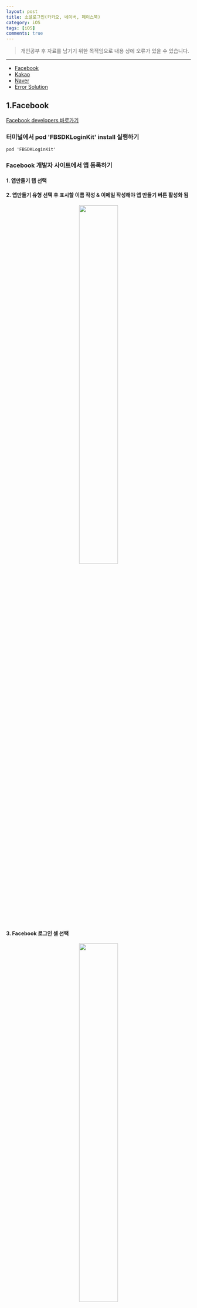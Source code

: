 ```yaml
---
layout: post
title: 소셜로그인(카카오, 네이버, 페이스북)
category: iOS
tags: [iOS]
comments: true
---
```


> 개인공부 후 자료를 남기기 위한 목적임으로 내용 상에 오류가 있을 수 있습니다.    

<hr>

- [Facebook](#1facebook)
- [Kakao](#2kakao)
- [Naver](#3naver)
- [Error Solution](#4error-solution)

## 1.Facebook

[Facebook developers 바로가기](developers.facebook.com/docs/facebook-login/ios)

### 터미널에서 pod 'FBSDKLoginKit' install 실행하기

```vim
pod 'FBSDKLoginKit'
```


### Facebook 개발자 사이트에서 앱 등록하기

#### 1. 앱만들기 탭 선택
#### 2. 앱만들기 유형 선택 후 표시할 이름 작성 & 이메일 작성해야 앱 만들기 버튼 활성화 됨

<center>
<figure>
<img src="/assets/post-img/iOS/Social-Login/F1.png" alt="" width="50%">
</figure>
</center>


#### 3. Facebook 로그인 셀 선택

<center>
<figure>
<img src="/assets/post-img/iOS/Social-Login/F2.png" alt="" width="50%">
</figure>
</center>


#### 4. iOS 셀 선택

<center>
<figure>
<img src="/assets/post-img/iOS/Social-Login/F3.png" alt="" width="50%">
</figure>
</center>


### 개발 환경 설정은 아래 순서대로 합니다.

#### 1. 개발 환경 설정: pod 'FBSDKLoginKit' 했으면 패스

#### 2. 번들 ID(Xcode에서 설정해준 번들 아이디) 작성

<center>
<figure>
<img src="/assets/post-img/iOS/Social-Login/F4.png" alt="" width="50%">
</figure>
</center>

#### 3. 앱에 대한 SSO 활성화 > 활성화로 선택

<center>
<figure>
<img src="/assets/post-img/iOS/Social-Login/F5.png" alt="" width="50%">
</figure>
</center>


#### 4. info.plist 구성

```swift
<key>CFBundleURLTypes</key>
<array>
  <dict>
  <key>CFBundleURLSchemes</key>
  <array>
    <string>fb{APP-ID}</string>  // APP-ID 앞에 fb 붙는거 조심!
  </array>
  </dict>
</array>
<key>FacebookAppID</key>
<string>APP-ID</string>  // APP-ID 작성
<key>FacebookDisplayName</key>
<string>APP-NAME</string>  // 앱 생성할때 직접 만들어준 APP-NAME
```

```swift
<key>LSApplicationQueriesSchemes</key>
<array>
	<string>fbapi</string>
	<string>fbapi20130214</string>
	<string>fbapi20130410</string>
	<string>fbapi20130702</string>
	<string>fbapi20131010</string>
	<string>fbapi20131219</string>
	<string>fbapi20140410</string>
	<string>fbapi20140116</string>
	<string>fbapi20150313</string>
	<string>fbapi20150629</string>
	<string>fbapi20160328</string>
	<string>fbauth</string>
	<string>fb-messenger-share-api</string>
	<string>fbauth2</string>
	<string>fbshareextension</string>
</array>
```

#### 5. AppDelegate, SceneDelegate 설정

AppDelegate는 앱의 라이프사이클을 관리하는 부분으로 앱이 실행될 때마다 해주어야 하는 작업을 작성해준다. <br>
네이티브로 페이스북 앱을 열기 위해서는 앱을 실행할 때마다 SDK를 초기화해 주어야 한다.

```swift
import FBSDKCoreKit

...

// 앱이 실행된 후 호출되는 함수
func application(_ application: UIApplication, didFinishLaunchingWithOptions launchOptions: [UIApplication.LaunchOptionsKey: Any]?) -> Bool {

       ApplicationDelegate.shared.application(application, didFinishLaunchingWithOptions: launchOptions)

       return true
}
```

iOS 13 이후부터는 SceneDelegate가 생기면서 내가 사용하는 버전이 iOS 13이후면 아래 코드는 SceneDelegate에 작성해주고 그렇지않다면 AppDelegate에 작성해준다. 나는 스토리보드를 사용하지 않고 코드로 프로젝트를 진행중이기 때문에 SceneDelegate가 없으므로 AppDelegate에 작성해주었다.

```swift
func application(_ app: UIApplication, open url: URL, options: [UIApplication.OpenURLOptionsKey : Any] = [:]) -> Bool {
     ApplicationDelegate.shared.application(
        app,
        open: url,
        sourceApplication: options[UIApplication.OpenURLOptionsKey.sourceApplication] as? String,
        annotation: options[UIApplication.OpenURLOptionsKey.annotation]
    )
}
```

SceneDelegate가 있다면 아래 코드를 SceneDelegate에 작성해주도록 한다.

```swift
import FBSDKCoreKit

...

func scene(_ scene: UIScene, openURLContexts URLContexts: Set<UIOpenURLContext>) {
    guard let url = URLContexts.first?.url else {
        return
    }

    ApplicationDelegate.shared.application(
        UIApplication.shared,
        open: url,
        sourceApplication: nil,
        annotation: [UIApplication.OpenURLOptionsKey.annotation]
    )
}
```

### ViewController에 페이스북 버튼 추가하기

페이스북 버튼을 추가하는 방법엔 페이스북 자체에서 제공해주는 버튼을 상속받아와 사용하는 방법과 직접 버튼을 구현해 함수를 연결해주는 방법이 있다.

#### 1. 페이스북 버튼 상속받아와 사용해보기

```swift
import FBSDKLoginKit
import SnapKit


...

class ViewController: UIViewController {

    override func viewDidLoad() {
      super.viewDidLoad()

      initView()
    }

    private let facebookBtn = FBLoginButton()

    private func initView() {
        self.view.addSubview(self.facebookBtn)

        self.facebook.snp.makeConstraint {(make) in
            make.top.equalToSuperView().inset(150)
            make.leading.trailing.equalToSuperView().inset(80)
        }
    }
}
```


#### 2. 커스텀 버튼 만들기

```swift
import FBSDKLoginKit
import SnapKit


...

class ViewController: UIViewController {

    override func viewDidLoad() {
      super.viewDidLoad()

      initView()
    }

    private let facebookBtn: UIButton = {
        let btn = UIButton()
        btn.backgroundColor = .blue
        btn.setTitle("페이스북 로그인", for: UIControl.State.normal)
        btn.setTitleColor(.white, for: UIControl.State.normal)
        return btn
    }()

    private let facebookLogoutBtn: UIButton = {
        let btn = UIButton()
        btn.setTitle("페이스북 로그아웃", for: UIControl.State.normal)
        btn.setTitleColor(.white, for: UIControl.State.normal)
        return btn
    }()

    private func initView() {
        self.view.addSubview(self.facebookBtn)
        self.view.addSubview(self.facebookLogoutBtn)

        self.facebook.snp.makeConstraint {(make) in
            make.top.equalToSuperView().inset(150)
            make.leading.trailing.equalToSuperView().inset(80)
        }

        self.facebookLogoutBtn.snp.makeConstraints {(make) in
            make.top..equalToSuperView().inset(80)
            make.trailing.equalToSuperView().inset(30)
        }

        self.facebookBtn.addTarget(self, action: #selector(self.facebookLogin(_:)), for: .touchUpInside)
        self.facebookLogoutBtn.addTarget(self, action: #selector(self.facebookLogout(_:)), for: .touchUpInside)
    }
}

extension ViewController {
    @objc func facebookLogin(_ sender: Any) {
        let loginManager = LoginManager()

        loginManager.logIn(permissions: ["public_profile", "email"], from: self) {(result, error) in
            guard error == nil else {
                print(error!.localizedDescription)
                return
            }

            guard let result = result, !result.isCancelled else {
                print("User cancelled login")
                return
            }

            GraphRequest.init(graphPath: "me", parameters: ["fields": "id, name, email, picture"])
            .start(completion: {(connection, result, error) -> Void in
                print("error: ", error ?? "No error")
                guard let fb = result as? [String: AnyObject] else { return }

                let token = fb["id"] as? String
                let name = fb["name"] as? String
                let email = fb["email"] as? String
                var profile = ""
                if let profileImg = fb["picture"] as? [String: AnyObject],
                let data = profileImg["data"] as? [String: AnyObject] {
                    profile = data["url"] as? String ?? ""
                }

                print("token: ", token ?? "no token")
                print("name: ", name ?? "no name")
                print("email: ", email ?? "no email")
                print("prfile_image: ", profile)
            })
        }
    }

    @objc func facebookLogout(_ sender: Any) {
        let loginManager = LoginManager()
        loginManager.logOut()
        print("facebook logout")

    }
}
```

<hr>

### 개발모드 > 라이브모드 설정해주기!

이렇게만 하면 실제 로그인이 이루어지지는 않는다. 그 이유는 현재 페이스북 로그인이 개발모드이기 때문이다.<br>
정상적으로 작동하기 위해서는 "라이브모드"로 전환해주어야 하는데, 저 스위치를 켜주게 되면 **개인정보처리방침** 과 **데이터 삭제 정보** 를 제공해주어야 한다는 메시지가 뜬다. 각 필드에 URL을 채워주면 라이브모드로 전환이 가능해진다.  

개인정보 처리방침 URL은 노션이나 블로그 게시글을 활용해 링크를 달아주어도 무관!

사용자 데이터 삭제 부분은 사용자가 삭제를 원할때 서버에서 모든 정보를 지울 수 있는 방법을 마련해 놓으라는 것으로 데이터 삭제 콜백 URL과 데이터 삭제 안내 URL 중 선택할 수 있다. 이렇게 모두 완료하면 비로소 라이브모드를 켤수 있게 되고, 로그인도 가능해진다.



## 2.Kakao

[Kakao developers 바로가기](https://developers.kakao.com/)

### Kakao 개발자 사이트에서 앱 등록하기

[홈페이지 '내 어플리케이션' 클릭] > [내 어플리케이션 추가하기 클릭] > [앱 이름 작성 후 저장]

#### 1. 플랫폼 등록

[만들어 놓은 앱 선택] > [플랫폼 설정하기 클릭] > [iOS 플랫폼 등록 클릭] > [번들 ID 작성 후 저장]


#### 2. 카카오 로그인 설정

[왼쪽 탭에서 카카오 로그인 클릭] > [활성화 설정 ON] > [활성화 버튼 클릭]

<center>
<figure>
<img src="/assets/post-img/iOS/Social-Login/k1.png" alt="" width="50%">
</figure>
</center>

#### 3. 동의항목 설정

[왼쪽 탭에서 동의항목 클릭] > [원하는 항목 설정 버튼 클릭] > [필수/선택 동의 선택 후 동의목적 필수 작성, 카카오 계정으로 정보수집 후 제공 체크박스 선택]

<center>
<figure>
<img src="/assets/post-img/iOS/Social-Login/K2.png" alt="" width="50%">
</figure>
</center>

- 프로필 정보를 제외한 다른 동의 항목의 '필수 동의'설정은 사용이 불가능함
- 설정한 동의 항목 내역은 내가 만든 앱의 카카오 로그인 동의 화면에 반영됨
- 동의 목적은 참고 문구로 카카오 로그인 동의 화면에는 나타나지 않으나, 해당 동의 하ㅇ목 이용 권한 검수에 사용됨


### KakaoSDK 설치하기

터미널에서 vi Podfile을 통해 SDK 작성해주고 pod install 까지 완료한다.

```vim
pod 'KakaoSDKCommon', '= 2.0.5'
pod 'KakaoSDKAuth', '= 2.0.5'
pod 'KakaoSDKUser', '= 2.0.5'
```

이렇게 iOS SDK를 설치하면 SDK에 필요한 외부라이브러리가 자동으로 설치된다 > Alamofire, DynamicCodable

### info.plist 설정하기

```swift
<key>LSApplicationQueriesSchemes</key>
  <array>
      <!-- 카카오톡으로 로그인 -->
      <string>kakaokompassauth</string>
      <!-- 카카오링크 -->
      <string>kakaolink</string>
  </array>
```


#### URL Scheme 설정하기

앱 > 타겟 > info에서 URL Type + 버튼 클릭

- URL Schemes 항목에 네이티브 앱 키를 `kakao{네이티브 앱 키}` 형식으로 등록해준다.
- 네이티브 앱 키는 좀전에 카카오 개발자 홈페이지에서 내가 등록한 어플리케이션을 선택하면 확인할 수 있다.
- 이 설정을 누락한다면 카카오링크 메시지를 통해 앱을 실행하는 것이 불가능해진다.


### AppDelegate에 KakaoSDK 초기화

```swift
import KakaoSDKCommon

...


func application(_ application: UIApplication, didFinishLaunchingWithOptions launchOptions: [UIApplication.LaunchOptionsKey: Any]?) -> Bool {
...
  KakaoSDKCommon.initSDK(appKey: "NATIVE_APP_KEY")
...
}
```

여기서도 iOS13 이하 혹은 SceneDelegate가 기본이 아닐때 추가해주는 함수가 존재한다.

```swift
import KakaoSDKAuth

...


class AppDelegate: UIResponder, UIWindowSceneDelegate {
   ...
   func application(_ app: UIApplication, open url: URL, options: [UIApplication.OpenURLOptionsKey : Any] = [:]) -> Bool {
    if (AuthApi.isKakaoTalkLoginUrl(url)) {
      return AuthController.handleOpenUrl(url: url)
    }
   return false
   }
   ...
}
```

SceneDelegate가 존재한다면 SceneDelegate에 아래 코드를 추가합니다.

```swift
import KakaoSDKAuth
...
class SceneDelegate: UIResponder, UIWindowSceneDelegate {
    ...
    func scene(_ scene: UIScene, openURLContexts URLContexts: Set<UIOpenURLContext>) {
        if let url = URLContexts.first?.url {
            if (AuthApi.isKakaoTalkLoginUrl(url)) {
                _ = AuthController.handleOpenUrl(url: url)
            }
        }
    }
    ...
}
```

### ViewController에 카카오톡 버튼 추가하기

```swift
import KakaoSDKAuth

class ViewController: UIViewController {

    override func viewDidLoad() {
      super.viewDidLoad()

      initView()
    }

    private let kakaoBtn: UIButton = {
        let btn = UIButton()
        btn.backgroundColor = .yellow
        btn.setTitle("카카오톡 로그인", for: UIControl.State.normal)
        btn.setTitleColor(.white, for: UIControl.State.normal)
        return btn
    }()

    private let kakaoLogoutBtn: UIButton = {
        let btn = UIButton()
        btn.setTitle("카카오톡 로그아웃", for: UIControl.State.normal)
        btn.setTitleColor(.white, for: UIControl.State.normal)
        return btn
    }()

    private func initView() {
        self.view.addSubview(self.kakaoBtn)
        self.view.addSubview(self.kakaoLogoutBtn)

        self.kakaoBtn.snp.makeConstraint {(make) in
            make.top.equalToSuperView().inset(150)
            make.leading.trailing.equalToSuperView().inset(80)
        }

        self.kakaoLogoutBtn.snp.makeConstraints {(make) in
            make.top..equalToSuperView().inset(80)
            make.trailing.equalToSuperView().inset(30)
        }

        self.kakaoBtn.addTarget(self, action: #selector(self.kakaoLogin(_:)), for: .touchUpInside)
        self.kakaoLogoutBtn.addTarget(self, action: #selector(self.kakaoLogoutBtn(_:)), for: .touchUpInside)
    }
}

extension ViewController {
    @objc func kakaoLogin(_ sender: Any) {
        AuthApi.shared.loginWithKakaoTalk {(oauthToken, error) in
            if let error = error {
                print(error)
            } else {
                print("login kakao")
                _ = oauthToken
            }
        }
    }

    private func setUserInfo() {
        UserApi.shared.me {(user, error) in
            if let error = error {
                print(error)
            } else {
                print("me() success")
                _ = user
                print("nickname: \(user?.kakaoAccount?.profile?.nickname ?? "no nickname")")
                print("image: \(user?.kakaoAccount?.profile?.profileImageUrl)")
            }
        }
    }

    @objc func kakaoLogoutBtn(_ sender: Any) {
    UserApi.shared.logout{(error) in
        if let error = error {
            print(error)
        } else {
            print("kakao logout success")
        }
    }
}
```

## 3.Naver

[Naver developers 바로가기](https://developers.naver.com/products/login/api/)

### 어플리케이션 등록하기

#### 1. 상단 Application 탭에서 어플리케이션 등록 선택

<center>
<figure>
<img src="/assets/post-img/iOS/Social-Login/N1.png" alt="" width="50%">
</figure>
</center>

#### 2. 어플리케이션 이름과 사용 API > 네아로 선택 후 저장

<center>
<figure>
<img src="/assets/post-img/iOS/Social-Login/N2.png" alt="" width="50%">
</figure>
</center>

#### 3. 네아로 선택 시 제공 정보 선택 필수, 선택 체크박스 지정!

<center>
<figure>
<img src="/assets/post-img/iOS/Social-Login/N3.png" alt="" width="50%">
</figure>
</center>


#### 4. 이때 로그인 오픈 API 서비스 환경 > iOS로 선택

<center>
<figure>
<img src="/assets/post-img/iOS/Social-Login/N4.png" alt="" width="50%">
</figure>
</center>

- 다운로드 URL: 앱이 스토어에 올라가 있을 경우 그 URL을 작성하면 되며, 앱스토어에 등록되어 있지 않다면 개발 페이지 등의 사이트 주소를 작성
- URL Scheme: URL Scheme의 경우 프로젝트의 URL Types로 등록을 해야 한다.
  - 주의할 점은 `반드시 소문자로 작성`해야한다는 점이다.

<center>
<figure>
<img src="/assets/post-img/iOS/Social-Login/N5.png" alt="" width="50%">
</figure>
</center>


### NaverSDK 설치하기

터미널에서 vi Podfile을 통해 SDK 작성해주고 pod install 까지 완료한다.

```vim
 pod 'naveridlogin-sdk-ios'
```

### info.plist 설정하기

```swift
<key>LSApplicationQueriesSchemes</key>
  <array>
    <string>naversearchapp</string>
    <string>naversearchthirdlogin</string>
  </array>
```


### AppDelegate에 NaverSDK 초기화

```swift
import NaverThirdPartyLogin

class AppDelegate: UIResponder, UIApplicationDelegate {

    func application(_ application: UIApplication, didFinishLaunchingWithOptions launchOptions: [UIApplication.LaunchOptionsKey: Any]?) -> Bool {
        NaverThirdPartyLoginConnection.getSharedInstance().isInAppOauthEnable = true
        NaverThirdPartyLoginConnection.getSharedInstance().isNaverAppOauthEnable = true

        let instance = NaverThirdPartyLoginConnection.getSharedInstance()
        instance?.isNaverAppOauthEnable = true
        instance?.isInAppOauthEnable = true

        instance?.serviceUrlScheme = kServiceAppUrlScheme
        instance?.consumerKey = kConsumerKey
        instance?.consumerSecret = kConsumerSecret
        instance?.appName = kServiceAppName

        return true
    }
}
```

- kServiceAppUrlScheme: 애플리케이션 등록할 때 입력한 URL Scheme
- kConsumerKey: 애플리케이션 등록 후 발급받은 클라이언트 아이디
- kConsumerSecret: 애플리케이션 등록 후 발급받은 클라이언트 시크릿
- kServiceAppName: 애플리케이션 이름

위 설정을 위해서 `NaverThirdPartyConstantForApp.h` 파일로 이동해주세요. <br>
폴더 경로는 아래와 같습니다.

<center>
<figure>
<img src="/assets/post-img/iOS/Social-Login/N6.png" alt="" width="50%">
</figure>
</center>

그리고 해당 파일에서 값들을 지정해줍니다.

<center>
<figure>
<img src="/assets/post-img/iOS/Social-Login/N7.png" alt="" width="50%">
</figure>
</center>

아래는 iOS 13 이하 버전 혹은 SceneDelegate가 기본이 아닌경우 AppDelegate에 추가할 코드입니다.

```swift     
func application(_ app: UIApplication, open url: URL, options: [UIApplication.OpenURLOptionsKey : Any] = [:]) -> Bool {
      NaverThirdPartyLoginConnection.getSharedInstance()?.application(app, open: url, options: options)
      return true
}
```

SceneDelegate가 기본이라면 SceneDelegate에 아래 코드를 추가해줍니다.

```swift
func scene(_ scene: UIScene, openURLContexts URLContexts: Set<UIOpenURLContext>) {
  NaverThirdPartyLoginConnection
    .getSharedInstance()?
    .receiveAccessToken(URLContexts.first?.url)
}
```

### ViewController에 네이버 버튼 추가하기

```swift
import NaverThirdPartyLogin

class ViewController: UIViewController {
  override func viewDidLoad() {
    super.viewDidLoad()

    initView()
  }

  private let naverBtn: UIButton = {
      let btn = UIButton()
      btn.backgroundColor = .yellow
      btn.setTitle("네이버 로그인", for: UIControl.State.normal)
      btn.setTitleColor(.white, for: UIControl.State.normal)
      return btn
  }()

  private let naverLogoutBtn: UIButton = {
      let btn = UIButton()
      btn.setTitle("네이버 로그아웃", for: UIControl.State.normal)
      btn.setTitleColor(.white, for: UIControl.State.normal)
      return btn
  }()

  private func initView() {
      self.view.addSubview(self.naverBtn)
      self.view.addSubview(self.naverLogoutBtn)

      self.naverBtn.snp.makeConstraint {(make) in
          make.top.equalToSuperView().inset(150)
          make.leading.trailing.equalToSuperView().inset(80)
      }

      self.naverLogoutBtn.snp.makeConstraints {(make) in
          make.top..equalToSuperView().inset(80)
          make.trailing.equalToSuperView().inset(30)
      }

      self.naverBtn.addTarget(self, action: #selector(self.naverLogin(_:)), for: .touchUpInside)
      self.naverLogoutBtn.addTarget(self, action: #selector(self.naverLogoutBtn(_:)), for: .touchUpInside)
  }
}

extension ViewController: NaverThirdPartyLoginConnectionDelegate {
    @objc func naverLogin(_ sender: Any) {
        naverConnection?.delegate = self
        naverConnection?.requestThirdPartyLogin()
    }

    @objc func naverLogoutBtn(_ sender: Any) {
        naverConnection?.requestDeleteToken()
    }

    func oauth20ConnectionDidFinishRequestACTokenWithAuthCode() {
        print("Success Login")
        self.getInfo()
    }

    func oauth20ConnectionDidFinishRequestACTokenWithRefreshToken() {
        self.getInfo()
    }

    func oauth20ConnectionDidFinishDeleteToken() {
        print("logout")
    }

    func oauth20Connection(_ oauthConnection: NaverThirdPartyLoginConnection!, didFailWithError error: Error!) {
        print("error = \(error.localizedDescription)")
    }

    func getInfo() {
        // 현재 토큰이 유효한지 확인 > default로 1시간
        guard let isValidAccessToken = naverConnection?.isValidAccessTokenExpireTimeNow() else { return }

        if !isValidAccessToken {
            return
        }

        guard let tokenType = naverConnection?.tokenType else { return }
        guard let accessToken = naverConnection?.accessToken else { return }

        let urlStr = "https://openapi.naver.com/v1/nid/me"
        let url = URL(string: urlStr)!

        let authorization = "\(tokenType) \(accessToken)"
        let req = AF.request(url, method: .get, parameters: nil,
          encoding: JSONEncoding.default, headers: ["Authorization": authorization])

        req.responseJSON {(response) in
            print(response)

            guard let result = response.value as? [String: AnyObject] else { return }
            guard let object = result["response"] as? [String: AnyObject] else { return }
            let name = object["name"] as? String
            let id = object["id"] as? String
            let image = object["profile_image"] as? String

            print("name: ", name ?? "no name")
            print("id: ", id ?? "no id")
            print("image: \(image)")
        }
    }  
}
```


- oauth20ConnectionDidFinishRequestACTokenWithAuthCode(): 로그인에 성공했을 경우 호출되는 함수
- oauth20ConnectionDidFinishRequestACTokenWithRefreshToken(): 접근 토큰을 갱신할 때 호출되는 함수
- oauth20ConnectionDidFinishDeleteToken(): 토큰 삭제를 하면 호출되는 함수(로그아웃에 사용)
- oauth20Connection(_ oauthConnection: NaverThirdPartyLoginConnection!, didFailWithError error: Error!): 네아로에 모든 에러에 호출되는 함수


## 4.Error Solution


[카카오, 네이버, 페이스북 소셜 로그인 연동시 발생했던 에러 정리](https://www.zehye.kr/ios/2021/09/24/iOS_social_login/)를 참고해주세요!
